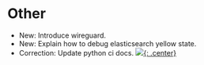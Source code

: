 # Other

* New: Introduce wireguard.
* New: Explain how to debug elasticsearch yellow state.
* Correction: Update python ci docs.
[![](not-by-ai.svg){: .center}](https://notbyai.fyi)
